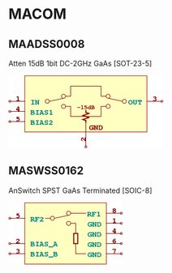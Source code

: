 # MACOM

## MAADSS0008
Atten 15dB 1bit DC-2GHz GaAs [SOT-23-5]

![MAADSS0008__1__1](/images/MACOM__MAADSS0008__1__1.png?raw=true) 

## MASWSS0162
AnSwitch SPST GaAs Terminated [SOIC-8]

![MASWSS0162__1__1](/images/MACOM__MASWSS0162__1__1.png?raw=true) 

